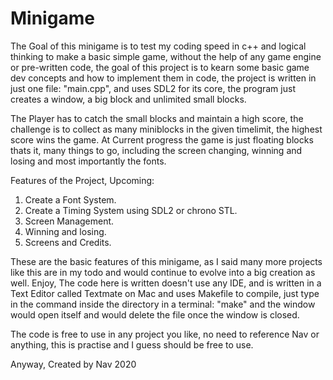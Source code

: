 # Minigame
The Goal of this minigame is to test my coding speed in c++ and logical thinking to make a basic simple game, without the help of any game engine or pre-written code, the goal of this project is to kearn some basic game dev concepts and how to implement them in code, the project is written in just one file: "main.cpp", and uses SDL2 for its core, the program just creates a window, a big block and unlimited small blocks.

The Player has to catch the small blocks and maintain a high score, the challenge is to collect as many miniblocks in the given timelimit, the highest score wins the game. At Current progress the game is just floating blocks thats it, many things to go, including the screen changing, winning and losing and most importantly the fonts.

Features of the Project, Upcoming:
1. Create a Font System.
2. Create a Timing System using SDL2 or chrono STL.
3. Screen Management.
4. Winning and losing.
5. Screens and Credits.

These are the basic features of this minigame, as I said many more projects like this are in my todo and would continue to evolve into a big creation as well. Enjoy, The code here is written doesn't use any IDE, and is written in a Text Editor called Textmate on Mac and uses Makefile to compile, just type in the command inside the directory in a terminal: "make" and the window would open itself and would delete the file once the window is closed.

The code is free to use in any project you like, no need to reference Nav or anything, this is practise and I guess should be free to use.

Anyway, Created by Nav 2020
